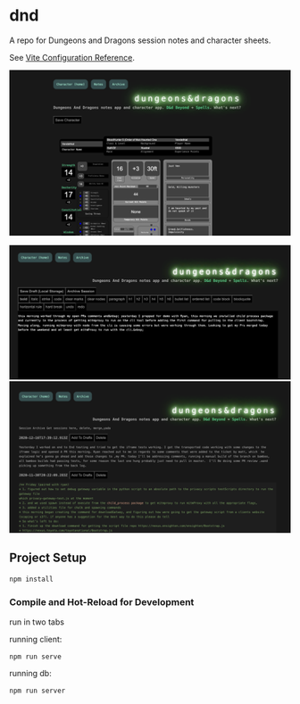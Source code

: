 # dnd

A repo for Dungeons and Dragons session notes and character sheets.

See [Vite Configuration Reference](https://vitejs.dev/config/).

![1](https://raw.githubusercontent.com/ninap41/vue3-vite-express-dungeons-dragons/master/src/assets/img/1.png)

![2](https://raw.githubusercontent.com/ninap41/vue3-vite-express-dungeons-dragons/master/src/assets/img/2.png) ![3](https://raw.githubusercontent.com/ninap41/vue3-vite-express-dungeons-dragons/master/src/assets/img/3.png)

## Project Setup

```sh
npm install
```

### Compile and Hot-Reload for Development

run in two tabs

running client:

```sh
npm run serve
```

running db:

```sh
npm run server
```
